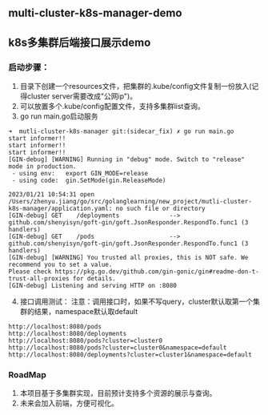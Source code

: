 ## multi-cluster-k8s-manager-demo
## k8s多集群后端接口展示demo


### 启动步骤：
1. 目录下创建一个resources文件，把集群的.kube/config文件复制一份放入(记得cluster server需要改成"公网ip")。
2. 可以放置多个.kube/config配置文件，支持多集群list查询。
3. go run main.go启动服务
```
➜  mutli-cluster-k8s-manager git:(sidecar_fix) ✗ go run main.go
start informer!!
start informer!!
start informer!!
[GIN-debug] [WARNING] Running in "debug" mode. Switch to "release" mode in production.
 - using env:   export GIN_MODE=release
 - using code:  gin.SetMode(gin.ReleaseMode)

2023/01/21 10:54:31 open /Users/zhenyu.jiang/go/src/golanglearning/new_project/mutli-cluster-k8s-manager/application.yaml: no such file or directory
[GIN-debug] GET    /deployments              --> github.com/shenyisyn/goft-gin/goft.JsonResponder.RespondTo.func1 (3 handlers)
[GIN-debug] GET    /pods                     --> github.com/shenyisyn/goft-gin/goft.JsonResponder.RespondTo.func1 (3 handlers)
[GIN-debug] [WARNING] You trusted all proxies, this is NOT safe. We recommend you to set a value.
Please check https://pkg.go.dev/github.com/gin-gonic/gin#readme-don-t-trust-all-proxies for details.
[GIN-debug] Listening and serving HTTP on :8080

```
4. 接口调用测试：
注意：调用接口时，如果不写query，cluster默认取第一个集群的结果，namespace默认取default
```
http://localhost:8080/pods
http://localhost:8080/deployments
http://localhost:8080/pods?cluster=cluster0
http://localhost:8080/pods?cluster=cluster0&namespace=default
http://localhost:8080/deployments?cluster=cluster1&namespace=default
```

### RoadMap
1. 本项目基于多集群实现，目前预计支持多个资源的展示与查询。
2. 未来会加入前端，方便可视化。